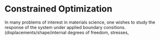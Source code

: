 <p align="center">
    <h1><b>Constrained Optimization</b></h1>
</p>

In many problems of interest in materials science, one wishes to study the response of the system under applied boundary consitions. (displacements/shape/internal degrees of freedom, stresses, 

